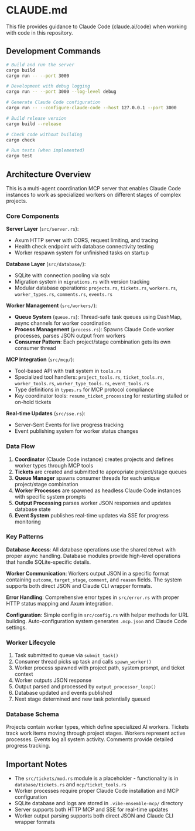 # CLAUDE.md

This file provides guidance to Claude Code (claude.ai/code) when working with code in this repository.

## Development Commands

```bash
# Build and run the server
cargo build
cargo run -- --port 3000

# Development with debug logging
cargo run -- --port 3000 --log-level debug

# Generate Claude Code configuration
cargo run -- --configure-claude-code --host 127.0.0.1 --port 3000

# Build release version
cargo build --release

# Check code without building
cargo check

# Run tests (when implemented)
cargo test
```

## Architecture Overview

This is a multi-agent coordination MCP server that enables Claude Code instances to work as specialized workers on different stages of complex projects.

### Core Components

**Server Layer** (`src/server.rs`):
- Axum HTTP server with CORS, request limiting, and tracing
- Health check endpoint with database connectivity testing
- Worker respawn system for unfinished tasks on startup

**Database Layer** (`src/database/`):
- SQLite with connection pooling via sqlx
- Migration system in `migrations.rs` with version tracking
- Modular database operations: `projects.rs`, `tickets.rs`, `workers.rs`, `worker_types.rs`, `comments.rs`, `events.rs`

**Worker Management** (`src/workers/`):
- **Queue System** (`queue.rs`): Thread-safe task queues using DashMap, async channels for worker coordination
- **Process Management** (`process.rs`): Spawns Claude Code worker processes, parses JSON output from workers
- **Consumer Pattern**: Each project/stage combination gets its own consumer thread

**MCP Integration** (`src/mcp/`):
- Tool-based API with trait system in `tools.rs`
- Specialized tool handlers: `project_tools.rs`, `ticket_tools.rs`, `worker_tools.rs`, `worker_type_tools.rs`, `event_tools.rs`
- Type definitions in `types.rs` for MCP protocol compliance
- Key coordinator tools: `resume_ticket_processing` for restarting stalled or on-hold tickets

**Real-time Updates** (`src/sse.rs`):
- Server-Sent Events for live progress tracking
- Event publishing system for worker status changes

### Data Flow

1. **Coordinator** (Claude Code instance) creates projects and defines worker types through MCP tools
2. **Tickets** are created and submitted to appropriate project/stage queues
3. **Queue Manager** spawns consumer threads for each unique project/stage combination
4. **Worker Processes** are spawned as headless Claude Code instances with specific system prompts
5. **Output Processing** parses worker JSON responses and updates database state
6. **Event System** publishes real-time updates via SSE for progress monitoring

### Key Patterns

**Database Access**: All database operations use the shared `DbPool` with proper async handling. Database modules provide high-level operations that handle SQLite-specific details.

**Worker Communication**: Workers output JSON in a specific format containing `outcome`, `target_stage`, `comment`, and `reason` fields. The system supports both direct JSON and Claude CLI wrapper formats.

**Error Handling**: Comprehensive error types in `src/error.rs` with proper HTTP status mapping and Axum integration.

**Configuration**: Simple config in `src/config.rs` with helper methods for URL building. Auto-configuration system generates `.mcp.json` and Claude Code settings.

### Worker Lifecycle

1. Task submitted to queue via `submit_task()`
2. Consumer thread picks up task and calls `spawn_worker()`
3. Worker process spawned with project path, system prompt, and ticket context
4. Worker outputs JSON response
5. Output parsed and processed by `output_processor_loop()`
6. Database updated and events published
7. Next stage determined and new task potentially queued

### Database Schema

Projects contain worker types, which define specialized AI workers. Tickets track work items moving through project stages. Workers represent active processes. Events log all system activity. Comments provide detailed progress tracking.

## Important Notes

- The `src/tickets/mod.rs` module is a placeholder - functionality is in `database/tickets.rs` and `mcp/ticket_tools.rs`
- Worker processes require proper Claude Code installation and MCP configuration
- SQLite database and logs are stored in `.vibe-ensemble-mcp/` directory
- Server supports both HTTP MCP and SSE for real-time updates
- Worker output parsing supports both direct JSON and Claude CLI wrapper formats